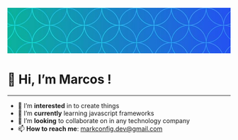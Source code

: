 ![imagen de cabecera](/images/portada.jpg)
>
# 👋 Hi, I’m Marcos !
***
- 👀 I’m **interested** in to create things
- 🌱 I’m **currently** learning javascript frameworks
- 💞️ I’m **looking** to collaborate on in any technology company
- 📫 **How to reach me**: markconfig.dev@gmail.com
<!---
MarkConfig/MarkConfig is a ✨ special ✨ repository because its `README.md` (this file) appears on your GitHub profile.
You can click the Preview link to take a look at your changes.
--->
